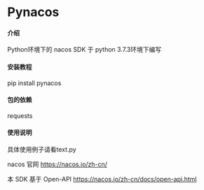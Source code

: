 # Pynacos

#### 介绍
Python环境下的 nacos SDK
于 python 3.7.3环境下编写

#### 安装教程

pip install pynacos

#### 包的依赖
requests

#### 使用说明
具体使用例子请看text.py

nacos 官网
https://nacos.io/zh-cn/

本 SDK 基于 Open-API
https://nacos.io/zh-cn/docs/open-api.html